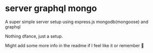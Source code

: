 # server graphql mongo
A super simple server setup using express.js mongodb(mongoose) and graphql

Nothing dfance, just a setup.

Might add some more info in the readme if I feel like it or remember 🤔